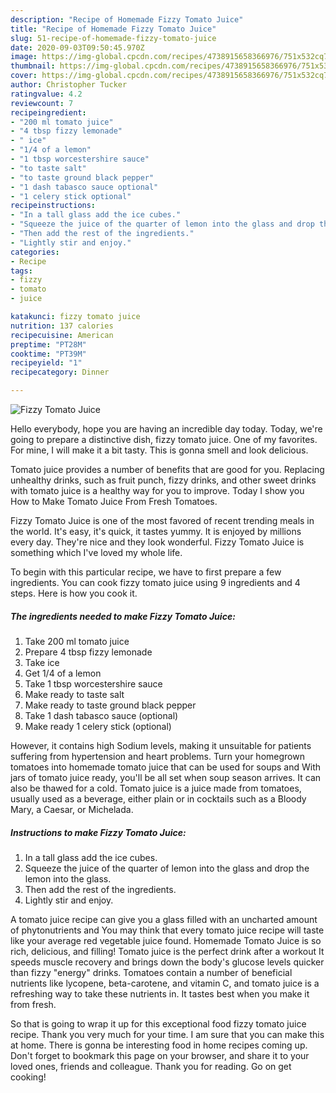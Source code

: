 ```yaml
---
description: "Recipe of Homemade Fizzy Tomato Juice"
title: "Recipe of Homemade Fizzy Tomato Juice"
slug: 51-recipe-of-homemade-fizzy-tomato-juice
date: 2020-09-03T09:50:45.970Z
image: https://img-global.cpcdn.com/recipes/4738915658366976/751x532cq70/fizzy-tomato-juice-recipe-main-photo.jpg
thumbnail: https://img-global.cpcdn.com/recipes/4738915658366976/751x532cq70/fizzy-tomato-juice-recipe-main-photo.jpg
cover: https://img-global.cpcdn.com/recipes/4738915658366976/751x532cq70/fizzy-tomato-juice-recipe-main-photo.jpg
author: Christopher Tucker
ratingvalue: 4.2
reviewcount: 7
recipeingredient:
- "200 ml tomato juice"
- "4 tbsp fizzy lemonade"
- " ice"
- "1/4 of a lemon"
- "1 tbsp worcestershire sauce"
- "to taste salt"
- "to taste ground black pepper"
- "1 dash tabasco sauce optional"
- "1 celery stick optional"
recipeinstructions:
- "In a tall glass add the ice cubes."
- "Squeeze the juice of the quarter of lemon into the glass and drop the lemon into the glass."
- "Then add the rest of the ingredients."
- "Lightly stir and enjoy."
categories:
- Recipe
tags:
- fizzy
- tomato
- juice

katakunci: fizzy tomato juice 
nutrition: 137 calories
recipecuisine: American
preptime: "PT28M"
cooktime: "PT39M"
recipeyield: "1"
recipecategory: Dinner

---
```



![Fizzy Tomato Juice](https://img-global.cpcdn.com/recipes/4738915658366976/751x532cq70/fizzy-tomato-juice-recipe-main-photo.jpg)

Hello everybody, hope you are having an incredible day today. Today, we're going to prepare a distinctive dish, fizzy tomato juice. One of my favorites. For mine, I will make it a bit tasty. This is gonna smell and look delicious.

Tomato juice provides a number of benefits that are good for you. Replacing unhealthy drinks, such as fruit punch, fizzy drinks, and other sweet drinks with tomato juice is a healthy way for you to improve. Today I show you How to Make Tomato Juice From Fresh Tomatoes.

Fizzy Tomato Juice is one of the most favored of recent trending meals in the world. It's easy, it's quick, it tastes yummy. It is enjoyed by millions every day. They're nice and they look wonderful. Fizzy Tomato Juice is something which I've loved my whole life.


To begin with this particular recipe, we have to first prepare a few ingredients. You can cook fizzy tomato juice using 9 ingredients and 4 steps. Here is how you cook it.

<!--inarticleads1-->

##### The ingredients needed to make Fizzy Tomato Juice:

1. Take 200 ml tomato juice
1. Prepare 4 tbsp fizzy lemonade
1. Take  ice
1. Get 1/4 of a lemon
1. Take 1 tbsp worcestershire sauce
1. Make ready to taste salt
1. Make ready to taste ground black pepper
1. Take 1 dash tabasco sauce (optional)
1. Make ready 1 celery stick (optional)


However, it contains high Sodium levels, making it unsuitable for patients suffering from hypertension and heart problems. Turn your homegrown tomatoes into homemade tomato juice that can be used for soups and With jars of tomato juice ready, you&#39;ll be all set when soup season arrives. It can also be thawed for a cold. Tomato juice is a juice made from tomatoes, usually used as a beverage, either plain or in cocktails such as a Bloody Mary, a Caesar, or Michelada. 

<!--inarticleads2-->

##### Instructions to make Fizzy Tomato Juice:

1. In a tall glass add the ice cubes.
1. Squeeze the juice of the quarter of lemon into the glass and drop the lemon into the glass.
1. Then add the rest of the ingredients.
1. Lightly stir and enjoy.


A tomato juice recipe can give you a glass filled with an uncharted amount of phytonutrients and You may think that every tomato juice recipe will taste like your average red vegetable juice found. Homemade Tomato Juice is so rich, delicious, and filling! Tomato juice is the perfect drink after a workout It speeds muscle recovery and brings down the body&#39;s glucose levels quicker than fizzy &#34;energy&#34; drinks. Tomatoes contain a number of beneficial nutrients like lycopene, beta-carotene, and vitamin C, and tomato juice is a refreshing way to take these nutrients in. It tastes best when you make it from fresh. 

So that is going to wrap it up for this exceptional food fizzy tomato juice recipe. Thank you very much for your time. I am sure that you can make this at home. There is gonna be interesting food in home recipes coming up. Don't forget to bookmark this page on your browser, and share it to your loved ones, friends and colleague. Thank you for reading. Go on get cooking!
